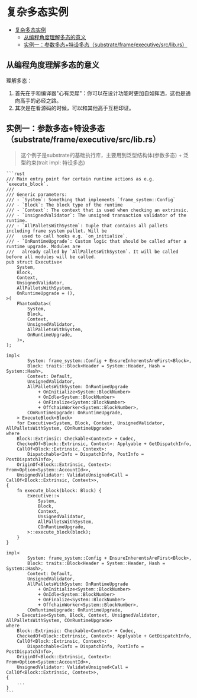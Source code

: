 # 复杂多态实例

<!--ts-->
* [复杂多态实例](#复杂多态实例)
   * [从编程角度理解多态的意义](#从编程角度理解多态的意义)
   * [实例一：参数多态+特设多态（substrate/frame/executive/src/lib.rs）](#实例一参数多态特设多态substrateframeexecutivesrclibrs)

<!-- Created by https://github.com/ekalinin/github-markdown-toc -->
<!-- Added by: runner, at: Wed Oct 26 01:15:47 UTC 2022 -->

<!--te-->

## 从编程角度理解多态的意义

理解多态：

1. 首先在于和编译器"心有灵犀"：你可以在设计功能时更加自如挥洒，这也是通向高手的必经之路。
2. 其次是在看源码的时候，可以和其他高手互相印证。

## 实例一：参数多态+特设多态（substrate/frame/executive/src/lib.rs）

> 这个例子是substrate的基础执行库，主要用到泛型结构体(参数多态) + 泛型约束(trait impl: 特设多态)

~~~admonish info title='一个更加复杂的例子：[来自substrate的lib.rs](https://github.com/paritytech/substrate/blob/master/frame/executive/src/lib.rs#L154-L226)' collapsible=true
```rust
/// Main entry point for certain runtime actions as e.g. `execute_block`.
///
/// Generic parameters:
/// - `System`: Something that implements `frame_system::Config`
/// - `Block`: The block type of the runtime
/// - `Context`: The context that is used when checking an extrinsic.
/// - `UnsignedValidator`: The unsigned transaction validator of the runtime.
/// - `AllPalletsWithSystem`: Tuple that contains all pallets including frame system pallet. Will be
///   used to call hooks e.g. `on_initialize`.
/// - `OnRuntimeUpgrade`: Custom logic that should be called after a runtime upgrade. Modules are
///   already called by `AllPalletsWithSystem`. It will be called before all modules will be called.
pub struct Executive<
	System,
	Block,
	Context,
	UnsignedValidator,
	AllPalletsWithSystem,
	OnRuntimeUpgrade = (),
>(
	PhantomData<(
		System,
		Block,
		Context,
		UnsignedValidator,
		AllPalletsWithSystem,
		OnRuntimeUpgrade,
	)>,
);

impl<
		System: frame_system::Config + EnsureInherentsAreFirst<Block>,
		Block: traits::Block<Header = System::Header, Hash = System::Hash>,
		Context: Default,
		UnsignedValidator,
		AllPalletsWithSystem: OnRuntimeUpgrade
			+ OnInitialize<System::BlockNumber>
			+ OnIdle<System::BlockNumber>
			+ OnFinalize<System::BlockNumber>
			+ OffchainWorker<System::BlockNumber>,
		COnRuntimeUpgrade: OnRuntimeUpgrade,
	> ExecuteBlock<Block>
	for Executive<System, Block, Context, UnsignedValidator, AllPalletsWithSystem, COnRuntimeUpgrade>
where
	Block::Extrinsic: Checkable<Context> + Codec,
	CheckedOf<Block::Extrinsic, Context>: Applyable + GetDispatchInfo,
	CallOf<Block::Extrinsic, Context>:
		Dispatchable<Info = DispatchInfo, PostInfo = PostDispatchInfo>,
	OriginOf<Block::Extrinsic, Context>: From<Option<System::AccountId>>,
	UnsignedValidator: ValidateUnsigned<Call = CallOf<Block::Extrinsic, Context>>,
{
	fn execute_block(block: Block) {
		Executive::<
			System,
			Block,
			Context,
			UnsignedValidator,
			AllPalletsWithSystem,
			COnRuntimeUpgrade,
		>::execute_block(block);
	}
}

impl<
		System: frame_system::Config + EnsureInherentsAreFirst<Block>,
		Block: traits::Block<Header = System::Header, Hash = System::Hash>,
		Context: Default,
		UnsignedValidator,
		AllPalletsWithSystem: OnRuntimeUpgrade
			+ OnInitialize<System::BlockNumber>
			+ OnIdle<System::BlockNumber>
			+ OnFinalize<System::BlockNumber>
			+ OffchainWorker<System::BlockNumber>,
		COnRuntimeUpgrade: OnRuntimeUpgrade,
	> Executive<System, Block, Context, UnsignedValidator, AllPalletsWithSystem, COnRuntimeUpgrade>
where
	Block::Extrinsic: Checkable<Context> + Codec,
	CheckedOf<Block::Extrinsic, Context>: Applyable + GetDispatchInfo,
	CallOf<Block::Extrinsic, Context>:
		Dispatchable<Info = DispatchInfo, PostInfo = PostDispatchInfo>,
	OriginOf<Block::Extrinsic, Context>: From<Option<System::AccountId>>,
	UnsignedValidator: ValidateUnsigned<Call = CallOf<Block::Extrinsic, Context>>,
{
    ...
}
```
~~~
